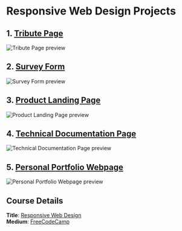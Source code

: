# Responsive Web Design Projects

## 1. [Tribute Page](https://codepen.io/acyein/full/LYGwpGR)
![Tribute Page preview](https://assets.codepen.io/4752954/internal/screenshots/pens/LYGwpGR.default.png?fit=cover&format=auto&ha=false&height=720&quality=75&v=2&version=1597476693&width=1279)

## 2. [Survey Form](https://codepen.io/acyein/full/qBbeeLy)
![Survey Form preview](https://assets.codepen.io/4752954/internal/screenshots/pens/qBbeeLy.default.png?fit=cover&format=auto&ha=false&height=720&quality=75&v=2&version=1597476725&width=1279)  

## 3. [Product Landing Page](https://codepen.io/acyein/full/QWNbBYq)
![Product Landing Page preview](https://assets.codepen.io/4752954/internal/screenshots/pens/QWNbBYq.default.png?fit=cover&format=auto&ha=true&height=720&quality=75&v=2&version=1597476746&width=1279)  

## 4. [Technical Documentation Page](https://codepen.io/acyein/full/MWyymaz)
![Technical Documentation Page preview](https://assets.codepen.io/4752954/internal/screenshots/pens/MWyymaz.default.png?fit=cover&format=auto&ha=true&height=720&quality=75&v=2&version=1597482935&width=1279)  

## 5. [Personal Portfolio Webpage](https://codepen.io/acyein/full/YzqGpqz)
![Personal Portfolio Webpage preview](https://assets.codepen.io/4752954/internal/screenshots/pens/YzqGpqz.default.png?fit=cover&format=auto&ha=true&height=720&quality=75&v=2&version=1597825647&width=1279)  

## Course Details
**Title**: [Responsive Web Design](https://www.freecodecamp.org/learn/responsive-web-design/responsive-web-design-projects/)  
**Medium**: [FreeCodeCamp](https://www.freecodecamp.org/)